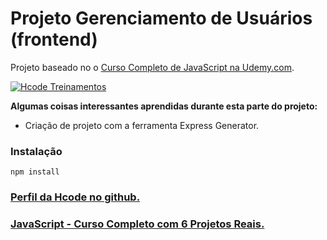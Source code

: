 # Projeto Gerenciamento de Usuários (frontend)

Projeto baseado no o [Curso Completo de JavaScript na Udemy.com]((https://www.udemy.com/javascript-curso-completo/)).

[![Hcode Treinamentos](https://www.hcode.com.br/res/img/hcode-200x100.png)](https://www.hcode.com.br)

**Algumas coisas interessantes aprendidas durante esta parte do projeto:**
- Criação de projeto com a ferramenta Express Generator.

### Instalação
```
npm install
```

### [Perfil da Hcode no github.](https://github.com/hcodebr)

### [JavaScript - Curso Completo com 6 Projetos Reais.](https://www.udemy.com/javascript-curso-completo/)
